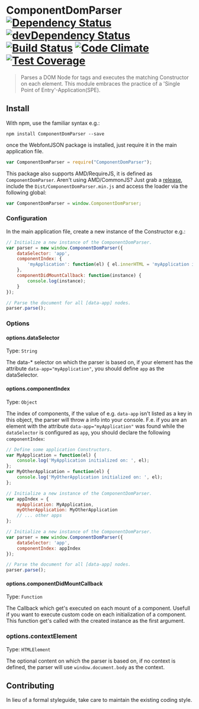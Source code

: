 # ComponentDomParser [![Dependency Status](https://david-dm.org/Inkdpixels/ComponentDomParser.svg)](https://david-dm.org/Inkdpixels/ComponentDomParser) [![devDependency Status](https://david-dm.org/Inkdpixels/ComponentDomParser/dev-status.svg)](https://david-dm.org/Inkdpixels/ComponentDomParser#info=devDependencies) [![Build Status](https://travis-ci.org/Inkdpixels/ComponentDomParser.png?branch=master)](https://travis-ci.org/Inkdpixels/ComponentDomParser) [![Code Climate](https://codeclimate.com/github/Inkdpixels/ComponentDomParser/badges/gpa.svg)](https://codeclimate.com/github/Inkdpixels/ComponentDomParser) [![Test Coverage](https://codeclimate.com/github/Inkdpixels/ComponentDomParser/badges/coverage.svg)](https://codeclimate.com/github/Inkdpixels/ComponentDomParser)

> Parses a DOM Node for tags and executes the matching Constructor on each element. This module embraces the practice of a 'Single Point of Entry'-Application(SPE).

## Install
With npm, use the familiar syntax e.g.:
```shell
npm install ComponentDomParser --save
```

once the WebfontJSON package is installed, just require it in the main application file.
```js
var ComponentDomParser = require("ComponentDomParser");
```

This package also supports AMD/RequireJS, it is defined as `ComponentDomParser`. Aren't using AMD/CommonJS? Just grab a [release](https://github.com/Inkdpixels/ComponentDomParser/releases), include the `Dist/ComponentDomParser.min.js` and access the loader via the following global:
```js
var ComponentDomParser = window.ComponentDomParser;
```

### Configuration
In the main application file, create a new instance of the Constructor e.g.:
```js
// Initialize a new instance of the ComponentDomParser.
var parser = new window.ComponentDomParser({
    dataSelector: 'app',
    componentIndex: {
        'myApplication': function(el) { el.innerHTML = 'myApplication initialized!' }
    },
    componentDidMountCallback: function(instance) {
        console.log(instance);
    }
});

// Parse the document for all [data-app] nodes.
parser.parse();
```

### Options
#### options.dataSelector
Type: `String`

The data-* selector on which the parser is based on, if your element has the attribute `data-app="myApplication"`, you should define `app` as the dataSelector.

#### options.componentIndex
Type: `Object`

The index of components, if the value of e.g. `data-app` isn't listed as a key in this object, the parser will throw a info into your console.
F.e. if you are an element with the attribute `data-app="myApplication"` was found while the `dataSelector` is configured as `app`, you should declare the following `componentIndex`:
```js
// Define some application Constructors.
var MyApplication = function(el) {
	console.log('MyApplication initialized on: ', el);
};
var MyOtherApplication = function(el) {
	console.log('MyOtherApplication initialized on: ', el);
};

// Initialize a new instance of the ComponentDomParser.
var appIndex = {
	myApplication: MyApplication,
	myOtherApplication: MyOtherApplication
	// ... other apps
};

// Initialize a new instance of the ComponentDomParser.
var parser = new window.ComponentDomParser({
	dataSelector: 'app',
    componentIndex: appIndex
});

// Parse the document for all [data-app] nodes.
parser.parse();
```

#### options.componentDidMountCallback
Type: `Function`

The Callback which get's executed on each mount of a component. Usefull if you want to execute custom code on each initialization of a component. This function get's called with the created instance as the first argument.

### options.contextElement
Type: `HTMLElement`

The optional content on which the parser is based on, if no context is defined, the parser will use `window.document.body` as the context.

## Contributing
In lieu of a formal styleguide, take care to maintain the existing coding style.
